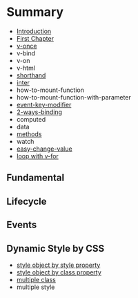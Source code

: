 # Summary

* [Introduction](README.md)
* [First Chapter](chapter1.md)
* [v-once](v-once.md)
* v-bind
* v-on
* v-html
* [shorthand](shorthand.md)
* [inter](inter.md)
* how-to-mount-function
* how-to-mount-function-with-parameter
* [event-key-modifier](event-key-modifier.md)
* [2-ways-binding](2-ways-binding.md)
* computed
* data
* [methods](methods.md)
* watch
* [easy-change-value](easy-change-value.md)
* [loop with v-for](v-for.md)

## Fundamental

## Lifecycle

## Events

## Dynamic Style by CSS

* [style object by style property](how-to-style-control.md)
* [style object by class property](v-bindclass.md)
* [multiple class](multiple-class.md)
* multiple style

